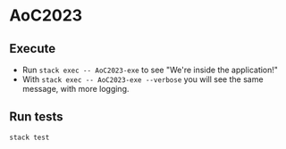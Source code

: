 # AoC2023

## Execute

* Run `stack exec -- AoC2023-exe` to see "We're inside the application!"
* With `stack exec -- AoC2023-exe --verbose` you will see the same message, with more logging.

## Run tests

`stack test`
